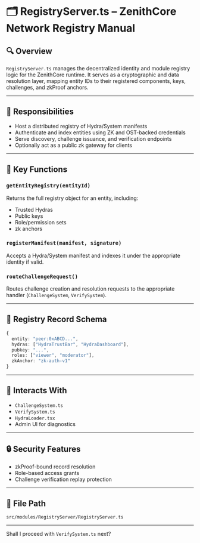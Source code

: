 
# 🗂️ RegistryServer.ts – ZenithCore Network Registry Manual

## 🔍 Overview

`RegistryServer.ts` manages the decentralized identity and module registry logic for the ZenithCore runtime. It serves as a cryptographic and data resolution layer, mapping entity IDs to their registered components, keys, challenges, and zkProof anchors.

---

## 🎯 Responsibilities

- Host a distributed registry of Hydra/System manifests
- Authenticate and index entities using ZK and OST-backed credentials
- Serve discovery, challenge issuance, and verification endpoints
- Optionally act as a public zk gateway for clients

---

## 🧠 Key Functions

### `getEntityRegistry(entityId)`
Returns the full registry object for an entity, including:
- Trusted Hydras
- Public keys
- Role/permission sets
- zk anchors

### `registerManifest(manifest, signature)`
Accepts a Hydra/System manifest and indexes it under the appropriate identity if valid.

### `routeChallengeRequest()`
Routes challenge creation and resolution requests to the appropriate handler (`ChallengeSystem`, `VerifySystem`).

---

## 🧾 Registry Record Schema

```ts
{
  entity: "peer:0xABCD...",
  hydras: ["HydraTrustBar", "HydraDashboard"],
  pubkey: "...",
  roles: ["viewer", "moderator"],
  zkAnchor: "zk-auth-v1"
}
```

---

## 🔗 Interacts With

- `ChallengeSystem.ts`
- `VerifySystem.ts`
- `HydraLoader.tsx`
- Admin UI for diagnostics

---

## 🔒 Security Features

- zkProof-bound record resolution
- Role-based access grants
- Challenge verification replay protection

---

## 📁 File Path

```
src/modules/RegistryServer/RegistryServer.ts
```

---

Shall I proceed with `VerifySystem.ts` next?
